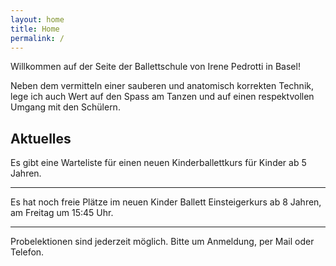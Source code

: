 ```yaml
---
layout: home
title: Home
permalink: /
---
```


Willkommen auf der Seite der Ballettschule von Irene Pedrotti in Basel!

Neben dem vermitteln einer sauberen und anatomisch korrekten Technik, lege ich auch Wert auf den Spass am Tanzen und auf einen respektvollen Umgang mit den Schülern.

## Aktuelles

Es gibt eine Warteliste für einen neuen Kinderballettkurs für Kinder ab 5 Jahren.

---

Es hat noch freie Plätze im neuen Kinder Ballett Einsteigerkurs ab 8 Jahren, am Freitag um 15:45 Uhr.

---

Probelektionen sind jederzeit möglich. Bitte um Anmeldung, per Mail oder Telefon.
